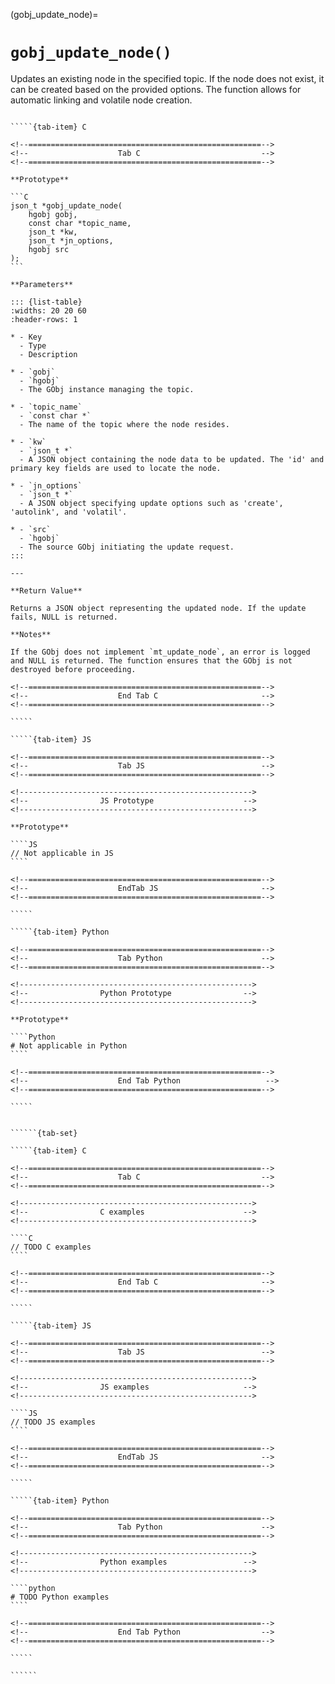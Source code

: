 <!-- ============================================================== -->
(gobj_update_node)=
# `gobj_update_node()`
<!-- ============================================================== -->

Updates an existing node in the specified topic. If the node does not exist, it can be created based on the provided options. The function allows for automatic linking and volatile node creation.

<!------------------------------------------------------------>
<!--                    Prototypes                          -->
<!------------------------------------------------------------>

``````{tab-set}

`````{tab-item} C

<!--====================================================-->
<!--                    Tab C                           -->
<!--====================================================-->

**Prototype**

```C
json_t *gobj_update_node(
    hgobj gobj,
    const char *topic_name,
    json_t *kw,
    json_t *jn_options,
    hgobj src
);
```

**Parameters**

::: {list-table}
:widths: 20 20 60
:header-rows: 1

* - Key
  - Type
  - Description

* - `gobj`
  - `hgobj`
  - The GObj instance managing the topic.

* - `topic_name`
  - `const char *`
  - The name of the topic where the node resides.

* - `kw`
  - `json_t *`
  - A JSON object containing the node data to be updated. The 'id' and primary key fields are used to locate the node.

* - `jn_options`
  - `json_t *`
  - A JSON object specifying update options such as 'create', 'autolink', and 'volatil'.

* - `src`
  - `hgobj`
  - The source GObj initiating the update request.
:::

---

**Return Value**

Returns a JSON object representing the updated node. If the update fails, NULL is returned.

**Notes**

If the GObj does not implement `mt_update_node`, an error is logged and NULL is returned. The function ensures that the GObj is not destroyed before proceeding.

<!--====================================================-->
<!--                    End Tab C                       -->
<!--====================================================-->

`````

`````{tab-item} JS

<!--====================================================-->
<!--                    Tab JS                          -->
<!--====================================================-->

<!---------------------------------------------------->
<!--                JS Prototype                    -->
<!---------------------------------------------------->

**Prototype**

````JS
// Not applicable in JS
````

<!--====================================================-->
<!--                    EndTab JS                       -->
<!--====================================================-->

`````

`````{tab-item} Python

<!--====================================================-->
<!--                    Tab Python                      -->
<!--====================================================-->

<!---------------------------------------------------->
<!--                Python Prototype                -->
<!---------------------------------------------------->

**Prototype**

````Python
# Not applicable in Python
````

<!--====================================================-->
<!--                    End Tab Python                   -->
<!--====================================================-->

`````

``````

<!------------------------------------------------------------>
<!--                    Examples                            -->
<!------------------------------------------------------------>

```````{dropdown} Examples

``````{tab-set}

`````{tab-item} C

<!--====================================================-->
<!--                    Tab C                           -->
<!--====================================================-->

<!---------------------------------------------------->
<!--                C examples                      -->
<!---------------------------------------------------->

````C
// TODO C examples
````

<!--====================================================-->
<!--                    End Tab C                       -->
<!--====================================================-->

`````

`````{tab-item} JS

<!--====================================================-->
<!--                    Tab JS                          -->
<!--====================================================-->

<!---------------------------------------------------->
<!--                JS examples                     -->
<!---------------------------------------------------->

````JS
// TODO JS examples
````

<!--====================================================-->
<!--                    EndTab JS                       -->
<!--====================================================-->

`````

`````{tab-item} Python

<!--====================================================-->
<!--                    Tab Python                      -->
<!--====================================================-->

<!---------------------------------------------------->
<!--                Python examples                 -->
<!---------------------------------------------------->

````python
# TODO Python examples
````

<!--====================================================-->
<!--                    End Tab Python                  -->
<!--====================================================-->

`````

``````

```````
